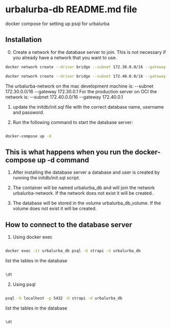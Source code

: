 # urbalurba-db README.md file
docker compose for setting up psql for urbalurba




## Installation

0. Create a network for the database server to join. This is not necessary if you already have a network that you want to use.

```bash
docker network create --driver bridge --subnet 172.30.0.0/16 --gateway 172.30.0.1 urbalurba-network

docker network create --driver bridge --subnet 172.40.0.0/16 --gateway 172.40.0.1 urbalurba-network


```

The urbalurba-network on the mac development machine is: --subnet 172.30.0.0/16 --gateway 172.30.0.1
For the production server on OCI the network is: --subnet 172.40.0.0/16 --gateway 172.40.0.1

1. update the initdb/init.sql file with the correct database name, username and password.

2. Run the following command to start the database server:
```bash

docker-compose up -d

```

## This is what happens when you run the docker-compose up -d command

1. After installing the database server a database and user is created by running the initdb/init.sql script.

2. The container will be named urbalurba_db and will join the network urbalurba-network. If the network does not exist it will be created.

3. The database will be stored in the volume urbalurba_db_volume. If the volume does not exist it will be created.


## How to connect to the database server

1. Using docker exec

```bash

docker exec -it urbalurba_db psql -U strapi -d urbalurba_db

```

list the tables in the database

```bash

\dt

```

2. Using psql

```bash

psql -h localhost -p 5432 -U strapi -d urbalurba_db

```

list the tables in the database

```bash

\dt

```
